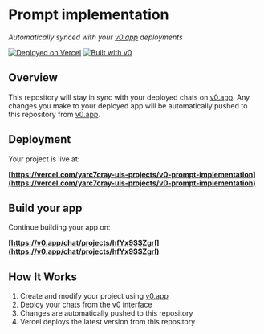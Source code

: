 # Prompt implementation

*Automatically synced with your [v0.app](https://v0.app) deployments*

[![Deployed on Vercel](https://img.shields.io/badge/Deployed%20on-Vercel-black?style=for-the-badge&logo=vercel)](https://vercel.com/yarc7cray-uis-projects/v0-prompt-implementation)
[![Built with v0](https://img.shields.io/badge/Built%20with-v0.app-black?style=for-the-badge)](https://v0.app/chat/projects/hfYx9SSZgrl)

## Overview

This repository will stay in sync with your deployed chats on [v0.app](https://v0.app).
Any changes you make to your deployed app will be automatically pushed to this repository from [v0.app](https://v0.app).

## Deployment

Your project is live at:

**[https://vercel.com/yarc7cray-uis-projects/v0-prompt-implementation](https://vercel.com/yarc7cray-uis-projects/v0-prompt-implementation)**

## Build your app

Continue building your app on:

**[https://v0.app/chat/projects/hfYx9SSZgrl](https://v0.app/chat/projects/hfYx9SSZgrl)**

## How It Works

1. Create and modify your project using [v0.app](https://v0.app)
2. Deploy your chats from the v0 interface
3. Changes are automatically pushed to this repository
4. Vercel deploys the latest version from this repository
